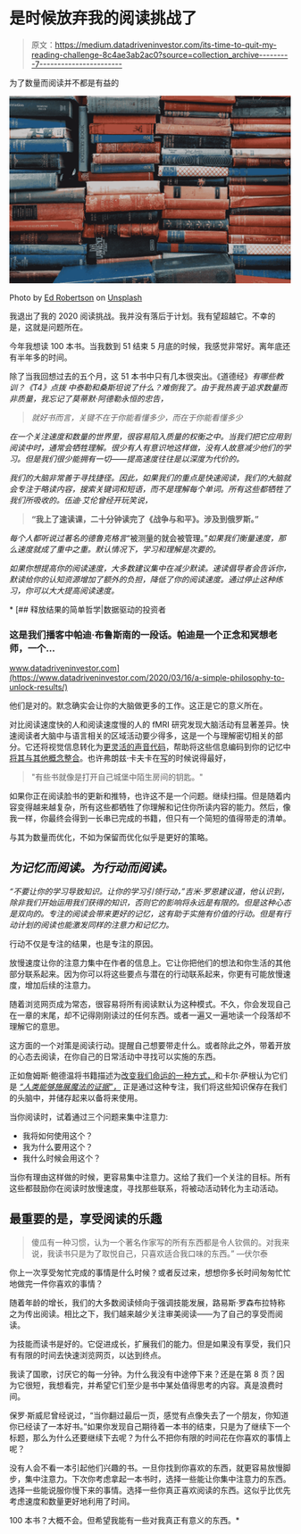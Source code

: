 # 是时候放弃我的阅读挑战了

> 原文：<https://medium.datadriveninvestor.com/its-time-to-quit-my-reading-challenge-8c4ae3ab2ac0?source=collection_archive---------7----------------------->

为了数量而阅读并不都是有益的

![](img/c407fb984a75a17f8b9debd05e35395a.png)

Photo by [Ed Robertson](https://unsplash.com/@eddrobertson?utm_source=medium&utm_medium=referral) on [Unsplash](https://unsplash.com?utm_source=medium&utm_medium=referral)

我退出了我的 2020 阅读挑战。我并没有落后于计划。我有望超越它。不幸的是，这就是问题所在。

今年我想读 100 本书。当我数到 51 结束 5 月底的时候，我感觉非常好。离年底还有半年多的时间。

除了当我回想过去的五个月，这 51 本书中只有几本很突出。《道德经》[](https://www.amazon.com/dp/B072BQXDKP/ref=dp-kindle-redirect?_encoding=UTF8&btkr=1)*有哪些教训？《T4》*点拨* 中泰勒和桑斯坦说了什么？难倒我了。由于我热衷于追求数量而非质量，我忘记了莫蒂默·阿德勒永恒的忠告，*

> *就好书而言，关键不在于你能看懂多少，而在于你能看懂多少*

*在一个关注速度和数量的世界里，很容易陷入质量的权衡之中。当我们把它应用到阅读中时，通常会牺牲理解。很少有人有意识地这样做，没有人故意减少他们的学习。但是我们很少能拥有一切——提高速度往往是以深度为代价的。*

*我们的大脑非常善于寻找捷径。因此，如果我们的重点是快速阅读，我们的大脑就会专注于略读内容，搜索关键词和短语，而不是理解每个单词。所有这些都牺牲了我们所吸收的。伍迪·艾伦曾经开玩笑说，*

> **“我上了速读课，二十分钟读完了《战争与和平》。涉及到俄罗斯。”**

*每个人都听说过著名的德鲁克格言*“被测量的就会被管理。”*如果我们衡量速度，那么速度就成了重中之重。默认情况下，学习和理解是次要的。*

*如果你想提高你的阅读速度，大多数建议集中在减少默读。速读倡导者会告诉你，默读给你的认知资源增加了额外的负担，降低了你的阅读速度。通过停止这种练习，你可以大大提高阅读速度。*

*[](https://www.datadriveninvestor.com/2020/03/16/a-simple-philosophy-to-unlock-results/) [## 释放结果的简单哲学|数据驱动的投资者

### 这是我们播客中帕迪·布鲁斯南的一段话。帕迪是一个正念和冥想老师，一个…

www.datadriveninvestor.com](https://www.datadriveninvestor.com/2020/03/16/a-simple-philosophy-to-unlock-results/) 

他们是对的。默念确实会让你的大脑做更多的工作。这正是它的意义所在。

对比阅读速度快的人和阅读速度慢的人的 fMRI 研究发现大脑活动有显著差异。快速阅读者大脑中与语言相关的区域活动要少得多，这是一个与理解密切相关的部分。它还将视觉信息转化为[更灵活的声音代码](https://journals.sagepub.com/doi/10.1080/14640748108400802)，帮助将这些信息编码到你的记忆中[将其与其他概念整合](https://www.sciencedirect.com/science/article/abs/pii/S0022537180906283)。也许弗朗兹·卡夫卡在[写](https://www.amazon.com/dp/B00CVS66B6/ref=dp-kindle-redirect?_encoding=UTF8&btkr=1)的时候说得最好，

> "有些书就像是打开自己城堡中陌生房间的钥匙。"

如果你正在阅读脸书的更新和推特，也许这不是一个问题。继续扫描。但是随着内容变得越来越复杂，所有这些都牺牲了你理解和记住你所读内容的能力。然后，像我一样，你最终会得到一长串已完成的书籍，但只有一个简短的值得带走的清单。

与其为数量而优化，不如为保留而优化似乎是更好的策略。

## *为记忆而阅读。为行动而阅读。*

*“不要让你的学习导致知识。让你的学习引领行动，”吉米·罗恩建议道，他认识到，除非我们开始运用我们获得的知识，否则它的影响将永远是有限的。但是这种心态是双向的。专注的阅读会带来更好的记忆，这有助于实施有价值的行动。但是有行动计划的阅读也能激发同样的注意力和记忆力。*

行动不仅是专注的结果，也是专注的原因。

放慢速度让你的注意力集中在作者的信息上。它让你把他们的想法和你生活的其他部分联系起来。因为你可以将这些要点与潜在的行动联系起来，你更有可能放慢速度，增加后续的注意力。

随着浏览网页成为常态，很容易将所有阅读默认为这种模式。不久，你会发现自己在一章的末尾，却不记得刚刚读过的任何东西。或者一遍又一遍地读一个段落却不理解它的意思。

这方面的一个对策是阅读行动。提醒自己想要带走什么。或者除此之外，带着开放的心态去阅读，在你自己的日常活动中寻找可以实施的东西。

正如詹姆斯·鲍德温将书籍描述为[改变我们命运的一种方式，](https://www.brainpickings.org/2015/04/10/a-rap-on-race-james-baldwin-reading/)和卡尔·萨根认为它们是 [*“人类能够施展魔法的证据”，*](https://www.brainpickings.org/2012/05/08/carl-sagan-on-books/) 正是通过这种专注，我们将这些知识保存在我们的头脑中，并储存起来以备将来使用。

当你阅读时，试着通过三个问题来集中注意力:

*   我将如何使用这个？
*   我为什么要用这个？
*   我什么时候会用这个？

当你有理由这样做的时候，更容易集中注意力。这给了我们一个关注的目标。所有这些都鼓励你在阅读时放慢速度，寻找那些联系，将被动活动转化为主动活动。

## 最重要的是，享受阅读的乐趣

> 傻瓜有一种习惯，认为一个著名作家写的所有东西都是令人钦佩的。对我来说，我读书只是为了取悦自己，只喜欢适合我口味的东西。” —伏尔泰

你上一次享受匆忙完成的事情是什么时候？或者反过来，想想你多长时间匆匆忙忙地做完一件你喜欢的事情？

随着年龄的增长，我们的大多数阅读倾向于强调技能发展，路易斯·罗森布拉特称之为传出阅读。相比之下，我们越来越少关注审美阅读——为了自己的享受而阅读。

为技能而读书是好的。它促进成长，扩展我们的能力。但是如果没有享受，我们只有有限的时间去快速浏览网页，以达到终点。

我读了国歌，讨厌它的每一分钟。为什么我没有中途停下来？还是在第 8 页？因为它很短，我想看完，并希望它们至少是书中某处值得思考的内容。真是浪费时间。

保罗·斯威尼曾经说过，“当你翻过最后一页，感觉有点像失去了一个朋友，你知道你已经读了一本好书。”如果你发现自己期待着一本书的结束，只是为了继续下一个标题，那么为什么还要继续下去呢？为什么不把你有限的时间花在你喜欢的事情上呢？

没有人会不看一本引起他们兴趣的书。一旦你找到你喜欢的东西，就更容易放慢脚步，集中注意力。下次你考虑拿起一本书时，选择一些能让你集中注意力的东西。选择一些能说服你慢下来的事情。选择一些你真正喜欢阅读的东西。这似乎比优先考虑速度和数量更好地利用了时间。

100 本书？大概不会。但希望我能有一些对我真正有意义的东西。*